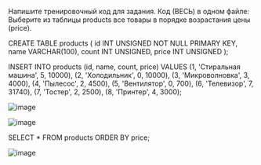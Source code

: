 Напишите тренировочный код для задания. Код (ВЕСЬ) в одном файле:
Выберите из таблицы products все товары в порядке возрастания цены (price).

CREATE TABLE products (
  id INT UNSIGNED NOT NULL PRIMARY KEY,
  name VARCHAR(100),
  count INT UNSIGNED,
  price INT UNSIGNED
);

INSERT INTO products (id, name, count, price)
VALUES 
(1, 'Стиральная машина', 5, 10000),
(2, 'Холодильник', 0, 10000),
(3, 'Микроволновка', 3, 4000),
(4, 'Пылесос', 2, 4500),
(5, 'Вентилятор', 0, 700),
(6, 'Телевизор', 7, 31740),
(7, 'Тостер', 2, 2500),
(8, 'Принтер', 4, 3000);

![image](https://github.com/user-attachments/assets/b6571673-014d-41fa-adbf-bbbd3f1a4eaf)

![image](https://github.com/user-attachments/assets/95efca67-3254-4ea5-8ac1-11dc5b0a30b5)

SELECT * FROM products 
ORDER BY price;

![image](https://github.com/user-attachments/assets/1834b964-a06d-4c74-9a48-d2c6f8526fe7)

